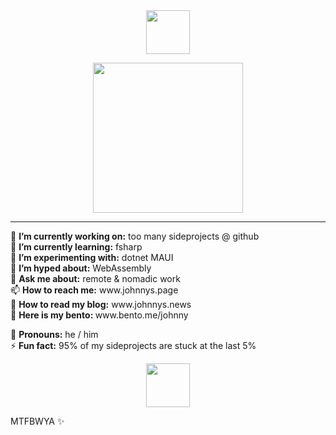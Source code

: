 <div align="center">
      <img src="https://cultofthepartyparrot.com/parrots/hd/parrot.gif" width="70" height="70"/>

<p>
                  <img src="https://user-images.githubusercontent.com/3210391/214390601-cdc74ea2-9470-4c6a-81a8-8a8b6cb2314b.png" height="240" />
      </p>

<hr />
</div>
🔭 <b>I’m currently working on:</b> too many sideprojects @ github<br />
🌱 <b>I’m currently learning:</b> fsharp<br />
🧪 <b>I’m experimenting with:</b> dotnet MAUI<br />
🥳 <b>I’m hyped about:</b> WebAssembly<br />
💬 <b>Ask me about:</b> remote & nomadic work<br />
📫 <b>How to reach me:</b> www.johnnys.page<br />
📰 <b>How to read my blog:</b> www.johnnys.news<br />
🍱 <b>Here is my bento: </b> www.bento.me/johnny<br />

👤 <b>Pronouns:</b> he / him<br />
⚡️ <b>Fun fact:</b> 95% of my sideprojects are stuck at the last 5%<br />
<div align="center">
      <img src="https://cultofthepartyparrot.com/parrots/hd/reverseparrot.gif" width="70" height="70"/>
</div>

MTFBWYA ✨
